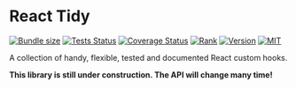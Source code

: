 # React Tidy

[![Bundle size](https://img.shields.io/bundlephobia/minzip/react-tidy?style=for-the-badge)](https://bundlephobia.com/result?p=react-tidy)
[![Tests Status](https://img.shields.io/github/workflow/status/webneat/react-tidy/Tests?style=for-the-badge)](https://github.com/webneat/react-tidy/actions?query=workflow:"Tests")
[![Coverage Status](https://img.shields.io/coveralls/github/webNeat/react-tidy/master?style=for-the-badge)](https://coveralls.io/github/webNeat/react-tidy?branch=master)
[![Rank](https://img.shields.io/librariesio/sourcerank/npm/react-tidy?style=for-the-badge)](https://libraries.io/npm/react-tidy)
[![Version](https://img.shields.io/npm/v/react-tidy?style=for-the-badge)](https://www.npmjs.com/package/react-tidy)
[![MIT](https://img.shields.io/npm/l/react-tidy?style=for-the-badge)](LICENSE)

A collection of handy, flexible, tested and documented React custom hooks.

**This library is still under construction. The API will change many time!**
